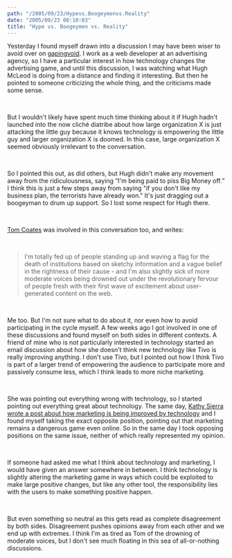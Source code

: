 ```yaml
---
path: "/2005/09/23/Hypevs.Boogeymenvs.Reality" 
date: "2005/09/23 08:10:03" 
title: "Hype vs. Boogeymen vs. Reality" 
---
```

<p>Yesterday I found myself drawn into a discussion I may have been wiser to avoid over on <a href="http://www.gapingvoid.com/Moveable_Type/archives/001949.html">gapingvoid</a>. I work as a web developer at an advertising agency, so I have a particular interest in how technology changes the advertising game, and until this discussion, I was watching what Hugh McLeod is doing from a distance and finding it interesting. But then he pointed to someone criticizing the whole thing, and the criticisms made some sense.</p><br><p>But I wouldn't likely have spent much time thinking about it if Hugh hadn't launched into the now clich&#233; diatribe about how large organization X is just attacking the little guy because it knows technology is empowering the little guy and larger organization X is doomed. In this case, large organization X seemed obviously irrelevant to the conversation.</p><br><p>So I pointed this out, as did others, but Hugh didn't make any movement away from the ridiculousness, saying <q>I'm being paid to piss Big Money off.</q> I think this is just a few steps away from saying "if you don't like my business plan, the terrorists have already won." It's just dragging out a boogeyman to drum up support. So I lost some respect for Hugh there.</p><br><p><a href="http://www.plasticbag.org/archives/2005/09/a_response_to_the_rhetoric_of_weblog_marketing.shtml">Tom Coates</a> was involved in this conversation too, and writes:</p><br><blockquote><p>I'm totally fed up of people standing up and waving a flag for the death of institutions based on sketchy information and a vague belief in the rightness of their cause - and I'm also slightly sick of more moderate voices being drowned out under the revolutionary fervour of people fresh with their first wave of excitement about user-generated content on the web.</p></blockquote><br><p>Me too. But I'm not sure what to do about it, nor even how to avoid participating in the cycle myself. A few weeks ago I got involved in one of these discussions and found myself on both sides in different contexts. A friend of mine who is not particularly interested in technology started an email discussion about how she doesn't think new technology like Tivo is really improving anything. I don't use Tivo, but I pointed out how I think Tivo is part of a larger trend of empowering the audience to participate more and passively consume less, which I think leads to more niche marketing.</p><br><p>She was pointing out everything wrong with technology, so I started pointing out everything great about technology. The same day, <a href="http://headrush.typepad.com/creating_passionate_users/">Kathy Sierra wrote a post about how marketing is being improved by technology</a> and I found myself taking the exact opposite position, pointing out that marketing remains a dangerous game even online. So in the same day I took opposing positions on the same issue, neither of which really represented my opinion.</p><br><p>If someone had asked me what I think about technology and marketing, I would have given an answer somewhere in between. I think technology is slightly altering the marketing game in ways which could be exploited to make large positive changes, but like any other tool, the responsibility lies with the users to make something positive happen.</p><br><p>But even something so neutral as this gets read as complete disagreement by both sides. Disagreement pushes opinions away from each other and we end up with extremes. I think I'm as tired as Tom of the drowning of moderate voices, but I don't see much floating in this sea of all-or-nothing discussions.</p>